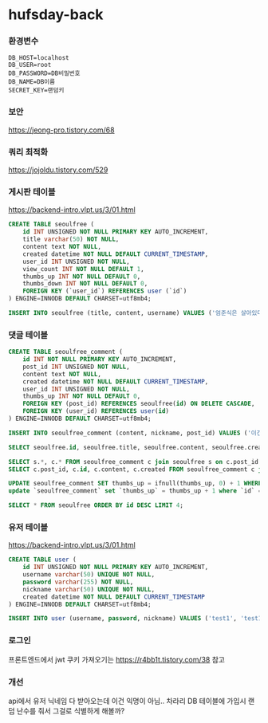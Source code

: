 # hufsday-back

### 환경변수

```
DB_HOST=localhost
DB_USER=root
DB_PASSWORD=DB비밀번호
DB_NAME=DB이름
SECRET_KEY=랜덤키
```

### 보안

https://jeong-pro.tistory.com/68

### 쿼리 최적화

https://jojoldu.tistory.com/529

### 게시판 테이블

https://backend-intro.vlpt.us/3/01.html

```sql
CREATE TABLE seoulfree (
    id INT UNSIGNED NOT NULL PRIMARY KEY AUTO_INCREMENT,
    title varchar(50) NOT NULL,
    content text NOT NULL,
    created datetime NOT NULL DEFAULT CURRENT_TIMESTAMP,
    user_id INT UNSIGNED NOT NULL,
    view_count INT NOT NULL DEFAULT 1,
    thumbs_up INT NOT NULL DEFAULT 0,
    thumbs_down INT NOT NULL DEFAULT 0,
    FOREIGN KEY (`user_id`) REFERENCES user (`id`)
) ENGINE=INNODB DEFAULT CHARSET=utf8mb4;
```

```sql
INSERT INTO seoulfree (title, content, username) VALUES ('엄준식은 살아있다', '네 그렇다고 합니다', 'test1');
```

### 댓글 테이블

```sql
CREATE TABLE seoulfree_comment (
    id INT NOT NULL PRIMARY KEY AUTO_INCREMENT,
    post_id INT UNSIGNED NOT NULL,
    content text NOT NULL,
    created datetime NOT NULL DEFAULT CURRENT_TIMESTAMP,
    user_id INT UNSIGNED NOT NULL,
    thumbs_up INT NOT NULL DEFAULT 0,
    FOREIGN KEY (post_id) REFERENCES seoulfree(id) ON DELETE CASCADE,
    FOREIGN KEY (user_id) REFERENCES user(id)
) ENGINE=INNODB DEFAULT CHARSET=utf8mb4;
```

```sql
INSERT INTO seoulfree_comment (content, nickname, post_id) VALUES ('이건 댓글입니당', 'test1', '36');
```

```sql
SELECT seoulfree.id, seoulfree.title, seoulfree.content, seoulfree.created, count(seoulfree_comment.post_id) as number_of_comments from seoulfree left join seoulfree_comment on (seoulfree.id = seoulfree_comment.post_id) where seoulfree.id = 1;
```

```sql
SELECT s.*, c.* FROM seoulfree_comment c join seoulfree s on c.post_id = s.id WHERE s.id = 36;
SELECT c.post_id, c.id, c.content, c.created FROM seoulfree_comment c join seoulfree s on c.post_id = s.id WHERE s.id = 36;
```

```sql
UPDATE seoulfree_comment SET thumbs_up = ifnull(thumbs_up, 0) + 1 WHERE id = 1;
update `seoulfree_comment` set `thumbs_up` = thumbs_up + 1 where `id` = '1';
```

```sql
SELECT * FROM seoulfree ORDER BY id DESC LIMIT 4;
```

### 유저 테이블

https://backend-intro.vlpt.us/3/01.html

```sql
CREATE TABLE user (
    id INT UNSIGNED NOT NULL PRIMARY KEY AUTO_INCREMENT,
    username varchar(50) UNIQUE NOT NULL,
    password varchar(255) NOT NULL,
    nickname varchar(50) UNIQUE NOT NULL,
    created datetime NOT NULL DEFAULT CURRENT_TIMESTAMP
) ENGINE=INNODB DEFAULT CHARSET=utf8mb4;
```

```sql
INSERT INTO user (username, password, nickname) VALUES ('test1', 'test1', 'test1');
```

### 로그인

프론트엔드에서 jwt 쿠키 가져오기는 https://r4bb1t.tistory.com/38 참고

### 개선

api에서 유저 닉네임 다 받아오는데 이건 익명이 아님..
차라리 DB 테이블에 가입시 랜덤 난수를 줘서 그걸로 식별하게 해볼까?
